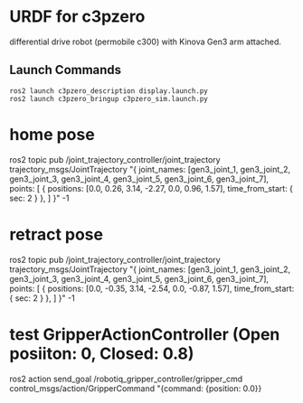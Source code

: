 # URDF for c3pzero
differential drive robot (permobile c300) with Kinova Gen3 arm attached.

## Launch Commands
```
ros2 launch c3pzero_description display.launch.py
ros2 launch c3pzero_bringup c3pzero_sim.launch.py
```

# home pose
ros2 topic pub /joint_trajectory_controller/joint_trajectory trajectory_msgs/JointTrajectory "{
  joint_names: [gen3_joint_1, gen3_joint_2, gen3_joint_3, gen3_joint_4, gen3_joint_5, gen3_joint_6, gen3_joint_7],
  points: [
    { positions: [0.0, 0.26, 3.14, -2.27, 0.0, 0.96, 1.57], time_from_start: { sec: 2 } },
  ]
}" -1

# retract pose
ros2 topic pub /joint_trajectory_controller/joint_trajectory trajectory_msgs/JointTrajectory "{
  joint_names: [gen3_joint_1, gen3_joint_2, gen3_joint_3, gen3_joint_4, gen3_joint_5, gen3_joint_6, gen3_joint_7],
  points: [
    { positions: [0.0, -0.35, 3.14, -2.54, 0.0, -0.87, 1.57], time_from_start: { sec: 2 } },
  ]
}" -1

# test GripperActionController (Open posiiton: 0, Closed: 0.8)
ros2 action send_goal /robotiq_gripper_controller/gripper_cmd control_msgs/action/GripperCommand "{command: {position: 0.0}}
